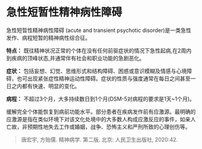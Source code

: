 # 急性短暂性精神病性障碍

急性短晢性精神病性障碍 (acute and transient psychotic disorder)是一类急性发作、病程短暂的精神病性综合征。  

**特点：** 既往精神状况正常的个体在没有任何前驱症状的情况下急性起病,在2周内到疾病的顶峰状态,并通常伴有社会和职业功能的急剧恶化。  

**症状：** 包括妄想、幻觉、思维形式和结构障碍、困惑或意识模糊及情感与心境障碍，也可出现紧张症性精神运动性障碍。症状的性质与强度通常在每日之间甚至一日之内都有快速、明显的变化。  

**病程：** 不超过3个月，大多持续数日到1个月(DSM-5对病程的要求是1天~1个月)。  

缓解完全个体能恢复到病前功能水平。部分患者在疾病发作前有应激源。最明确的应激源是指在类似环境下对该文化处境中的大多数人构成应激反应的事件，如亲人亡故，非预期性地失去工作或婚姻，战争、恐怖主义和严刑所致的心理创伤等。  

> 唐宏宇, 方贻儒. 精神病学. 第二版. 北京: 人民卫生出版社, 2020:42.